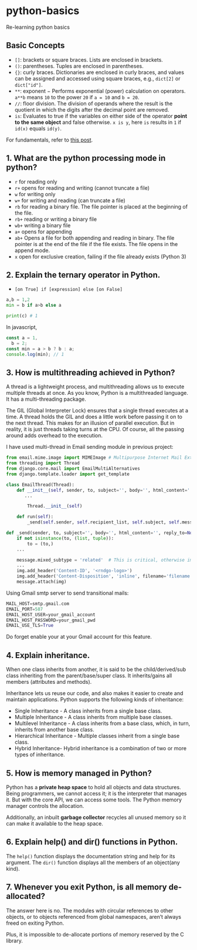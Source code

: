 # python-basics

Re-learning python basics

## Basic Concepts

- `[]`: brackets or square braces. Lists are enclosed in brackets.
- `()`: parentheses. Tuples are enclosed in parentheses.
- `{}`: curly braces. Dictionaries are enclosed in curly braces, and values can be assigned and accessed using square braces, e.g., `dict[2]` or `dict["id"]`.
- `**`: exponent − Performs exponential (power) calculation on operators. `a**b` means `10` to the power `20` if `a = 10` and `b = 20`.
- `//`: floor division. The division of operands where the result is the quotient in which the digits after the decimal point are removed.
- `is`: Evaluates to true if the variables on either side of the operator **point to the same object** and false otherwise. `x is y`, here `is` results in `1` if `id(x)` equals `id(y)`.

For fundamentals, refer to [this post](https://www.tutorialspoint.com/python/python_interview_questions.htm).

## 1. What are the python processing mode in python?

- `r` for reading only
- `r+` opens for reading and writing (cannot truncate a file)
- `w` for writing only
- `w+` for writing and reading (can truncate a file)
- `rb` for reading a binary file. The file pointer is placed at the beginning of the file.
- `rb+` reading or writing a binary file
- `wb+` writing a binary file
- `a+` opens for appending
- `ab+` Opens a file for both appending and reading in binary. The file pointer is at the end of the file if the file exists. The file opens in the append mode.
- `x` open for exclusive creation, failing if the file already exists (Python 3)

## 2. Explain the ternary operator in Python.

- `[on True] if [expression] else [on False]`

```python
a,b = 1,2
min = b if a>b else a

print(c) # 1
```

In javascript,

```js
const a = 1,
  b = 2;
const min = a > b ? b : a;
console.log(min); // 1
```

## 3. How is multithreading achieved in Python?

A thread is a lightweight process, and multithreading allows us to execute multiple threads at once. As you know, Python is a multithreaded language. It has a multi-threading package.

The GIL (Global Interpreter Lock) ensures that a single thread executes at a time. A thread holds the GIL and does a little work before passing it on to the next thread. This makes for an illusion of parallel execution. But in reality, it is just threads taking turns at the CPU. Of course, all the passing around adds overhead to the execution.

I have used multi-thread in Email sending module in previous project:

```python
from email.mime.image import MIMEImage # Multipurpose Internet Mail Extensions (MIME)
from threading import Thread
from django.core.mail import EmailMultiAlternatives
from django.template.loader import get_template

class EmailThread(Thread):
    def __init__(self, sender, to, subject='', body='', html_content='', reply_to=None, cc=None):
       ...

        Thread.__init__(self)

    def run(self):
        _send(self.sender, self.recipient_list, self.subject, self.message, self.html_content, self.reply_to, self.cc)

def _send(sender, to, subject='', body='', html_content='', reply_to=None, cc=None):
    if not isinstance(to, (list, tuple)):
        to = (to,)
    ...

    message.mixed_subtype = 'related'  # This is critical, otherwise images will be displayed as attachments!
    ...
    img.add_header('Content-ID', '<rndgo-logo>')
    img.add_header('Content-Disposition', 'inline', filename='filename')
    message.attach(img)
```

Using Gmail smtp server to send transitional mails:

```python
MAIL_HOST=smtp.gmail.com
EMAIL_PORT=587
EMAIL_HOST_USER=your_gmail_account
EMAIL_HOST_PASSWORD=your_gmail_pwd
EMAIL_USE_TLS=True
```

Do forget enable your at your Gmail account for this feature.

## 4. Explain inheritance.

When one class inherits from another, it is said to be the child/derived/sub class inheriting from the parent/base/super class. It inherits/gains all members (attributes and methods).

Inheritance lets us reuse our code, and also makes it easier to create and maintain applications. Python supports the following kinds of inheritance:

- Single Inheritance - A class inherits from a single base class.
- Multiple Inheritance - A class inherits from multiple base classes.
- Multilevel Inheritance - A class inherits from a base class, which, in turn, inherits from another base class.
- Hierarchical Inheritance - Multiple classes inherit from a single base class.
- Hybrid Inheritance- Hybrid inheritance is a combination of two or more types of inheritance.

## 5. How is memory managed in Python?

Python has a **private heap space** to hold all objects and data structures. Being programmers, we cannot access it; it is the interpreter that manages it. But with the core API, we can access some tools. The Python memory manager controls the allocation.

Additionally, an inbuilt **garbage collector** recycles all unused memory so it can make it available to the heap space.

## 6. Explain help() and dir() functions in Python.

The `help()` function displays the documentation string and help for its argument. The `dir()` function displays all the members of an object(any kind).

## 7. Whenever you exit Python, is all memory de-allocated?

The answer here is no. The modules with circular references to other objects, or to objects referenced from global namespaces, aren’t always freed on exiting Python.

Plus, it is impossible to de-allocate portions of memory reserved by the C library.

